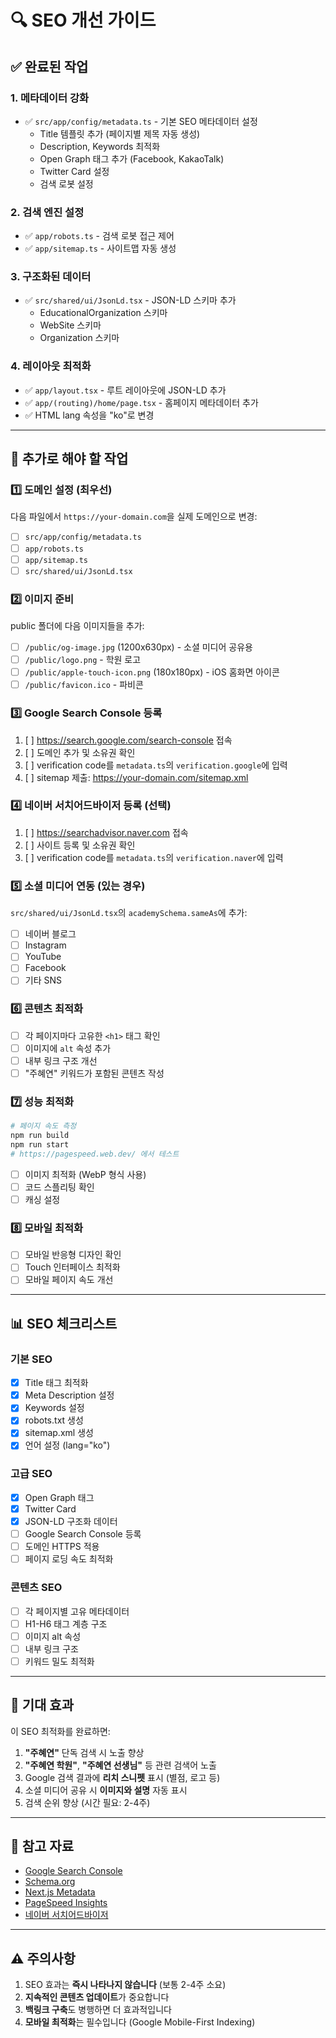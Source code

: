 # 🔍 SEO 개선 가이드

## ✅ 완료된 작업

### 1. 메타데이터 강화
- ✅ `src/app/config/metadata.ts` - 기본 SEO 메타데이터 설정
  - Title 템플릿 추가 (페이지별 제목 자동 생성)
  - Description, Keywords 최적화
  - Open Graph 태그 추가 (Facebook, KakaoTalk)
  - Twitter Card 설정
  - 검색 로봇 설정

### 2. 검색 엔진 설정
- ✅ `app/robots.ts` - 검색 로봇 접근 제어
- ✅ `app/sitemap.ts` - 사이트맵 자동 생성

### 3. 구조화된 데이터
- ✅ `src/shared/ui/JsonLd.tsx` - JSON-LD 스키마 추가
  - EducationalOrganization 스키마
  - WebSite 스키마
  - Organization 스키마

### 4. 레이아웃 최적화
- ✅ `app/layout.tsx` - 루트 레이아웃에 JSON-LD 추가
- ✅ `app/(routing)/home/page.tsx` - 홈페이지 메타데이터 추가
- ✅ HTML lang 속성을 "ko"로 변경

---

## 🚀 추가로 해야 할 작업

### 1️⃣ **도메인 설정 (최우선)**
다음 파일에서 `https://your-domain.com`을 실제 도메인으로 변경:
- [ ] `src/app/config/metadata.ts`
- [ ] `app/robots.ts`
- [ ] `app/sitemap.ts`
- [ ] `src/shared/ui/JsonLd.tsx`

### 2️⃣ **이미지 준비**
public 폴더에 다음 이미지들을 추가:
- [ ] `/public/og-image.jpg` (1200x630px) - 소셜 미디어 공유용
- [ ] `/public/logo.png` - 학원 로고
- [ ] `/public/apple-touch-icon.png` (180x180px) - iOS 홈화면 아이콘
- [ ] `/public/favicon.ico` - 파비콘

### 3️⃣ **Google Search Console 등록**
1. [ ] https://search.google.com/search-console 접속
2. [ ] 도메인 추가 및 소유권 확인
3. [ ] verification code를 `metadata.ts`의 `verification.google`에 입력
4. [ ] sitemap 제출: https://your-domain.com/sitemap.xml

### 4️⃣ **네이버 서치어드바이저 등록** (선택)
1. [ ] https://searchadvisor.naver.com 접속
2. [ ] 사이트 등록 및 소유권 확인
3. [ ] verification code를 `metadata.ts`의 `verification.naver`에 입력

### 5️⃣ **소셜 미디어 연동** (있는 경우)
`src/shared/ui/JsonLd.tsx`의 `academySchema.sameAs`에 추가:
- [ ] 네이버 블로그
- [ ] Instagram
- [ ] YouTube
- [ ] Facebook
- [ ] 기타 SNS

### 6️⃣ **콘텐츠 최적화**
- [ ] 각 페이지마다 고유한 `<h1>` 태그 확인
- [ ] 이미지에 `alt` 속성 추가
- [ ] 내부 링크 구조 개선
- [ ] "주혜연" 키워드가 포함된 콘텐츠 작성

### 7️⃣ **성능 최적화**
```bash
# 페이지 속도 측정
npm run build
npm run start
# https://pagespeed.web.dev/ 에서 테스트
```
- [ ] 이미지 최적화 (WebP 형식 사용)
- [ ] 코드 스플리팅 확인
- [ ] 캐싱 설정

### 8️⃣ **모바일 최적화**
- [ ] 모바일 반응형 디자인 확인
- [ ] Touch 인터페이스 최적화
- [ ] 모바일 페이지 속도 개선

---

## 📊 SEO 체크리스트

### 기본 SEO
- [x] Title 태그 최적화
- [x] Meta Description 설정
- [x] Keywords 설정
- [x] robots.txt 생성
- [x] sitemap.xml 생성
- [x] 언어 설정 (lang="ko")

### 고급 SEO
- [x] Open Graph 태그
- [x] Twitter Card
- [x] JSON-LD 구조화 데이터
- [ ] Google Search Console 등록
- [ ] 도메인 HTTPS 적용
- [ ] 페이지 로딩 속도 최적화

### 콘텐츠 SEO
- [ ] 각 페이지별 고유 메타데이터
- [ ] H1-H6 태그 계층 구조
- [ ] 이미지 alt 속성
- [ ] 내부 링크 구조
- [ ] 키워드 밀도 최적화

---

## 🎯 기대 효과

이 SEO 최적화를 완료하면:

1. **"주혜연"** 단독 검색 시 노출 향상
2. **"주혜연 학원"**, **"주혜연 선생님"** 등 관련 검색어 노출
3. Google 검색 결과에 **리치 스니펫** 표시 (별점, 로고 등)
4. 소셜 미디어 공유 시 **이미지와 설명** 자동 표시
5. 검색 순위 향상 (시간 필요: 2-4주)

---

## 📝 참고 자료

- [Google Search Console](https://search.google.com/search-console)
- [Schema.org](https://schema.org/)
- [Next.js Metadata](https://nextjs.org/docs/app/building-your-application/optimizing/metadata)
- [PageSpeed Insights](https://pagespeed.web.dev/)
- [네이버 서치어드바이저](https://searchadvisor.naver.com/)

---

## ⚠️ 주의사항

1. SEO 효과는 **즉시 나타나지 않습니다** (보통 2-4주 소요)
2. **지속적인 콘텐츠 업데이트**가 중요합니다
3. **백링크 구축**도 병행하면 더 효과적입니다
4. **모바일 최적화**는 필수입니다 (Google Mobile-First Indexing)

